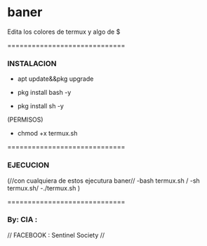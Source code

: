 # baner
Edita los colores de termux y algo de $

=============================
### INSTALACION ### 

- apt update&&pkg upgrade

- pkg install bash -y

- pkg install sh -y

(PERMISOS)
- chmod +x termux.sh

=============================

### EJECUCION ###

(//con cualquiera de estos ejecutura baner//
-bash termux.sh /
-sh termux.sh/
-./termux.sh )


=============================


### By: CIA : 
// FACEBOOK : Sentinel Society //
